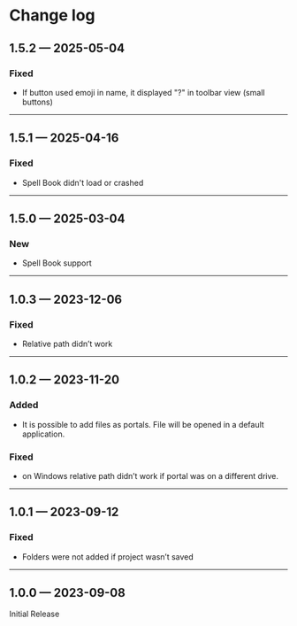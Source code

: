 # Change log

## 1.5.2 — 2025-05-04

### Fixed

* If button used emoji in name, it displayed "?" in toolbar view (small buttons)

***

## 1.5.1 — 2025-04-16

### Fixed

* Spell Book didn't load or crashed

***

## 1.5.0 — 2025-03-04

### New

* Spell Book support

***

## 1.0.3 — 2023-12-06

### **Fixed**

* Relative path didn’t work

***

## 1.0.2 — 2023-11-20

### **Added**

* It is possible to add files as portals. File will be opened in a default application.

### **Fixed**

* on Windows relative path didn’t work if portal was on a different drive.

***

## 1.0.1 — 2023-09-12

### **Fixed**

* Folders were not added if project wasn’t saved

***

## 1.0.0 — 2023-09-08

Initial Release
